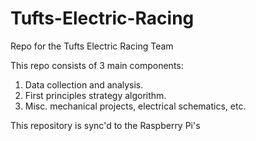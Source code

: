 # Tufts-Electric-Racing
Repo for the Tufts Electric Racing Team


This repo consists of 3 main components:
1) Data collection and analysis.
2) First principles strategy algorithm.
3) Misc. mechanical projects, electrical schematics, etc.

This repository is sync'd to the Raspberry Pi's

